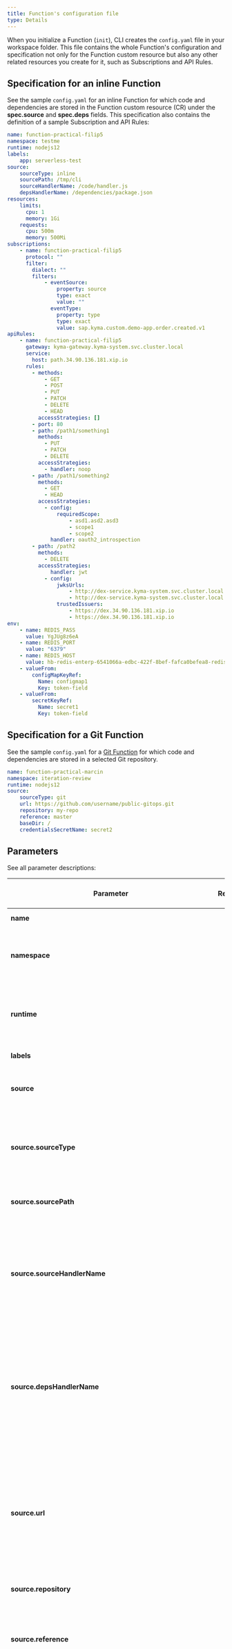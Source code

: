 ```yaml
---
title: Function's configuration file
type: Details
---
```


When you initialize a Function (`init`), CLI creates the `config.yaml` file in your workspace folder. This file contains the whole Function's configuration and specification not only for the Function custom resource but also any other related resources you create for it, such as Subscriptions and API Rules.

## Specification for an inline Function

See the sample `config.yaml` for an inline Function for which code and dependencies are stored in the Function custom resource (CR) under the **spec.source** and **spec.deps** fields. This specification also contains the definition of a sample Subscription and API Rules:

```yaml
name: function-practical-filip5
namespace: testme
runtime: nodejs12
labels:
    app: serverless-test
source:
    sourceType: inline
    sourcePath: /tmp/cli
    sourceHandlerName: /code/handler.js
    depsHandlerName: /dependencies/package.json
resources:
    limits:
      cpu: 1
      memory: 1Gi
    requests:
      cpu: 500m
      memory: 500Mi
subscriptions:
    - name: function-practical-filip5
      protocol: ""
      filter:
        dialect: ""
        filters:
            - eventSource:
                property: source
                type: exact
                value: ""
              eventType:
                property: type
                type: exact
                value: sap.kyma.custom.demo-app.order.created.v1
apiRules:
    - name: function-practical-filip5
      gateway: kyma-gateway.kyma-system.svc.cluster.local
      service:
        host: path.34.90.136.181.xip.io
      rules:
        - methods:
            - GET
            - POST
            - PUT
            - PATCH
            - DELETE
            - HEAD
          accessStrategies: []
        - port: 80
        - path: /path1/something1
          methods:
            - PUT
            - PATCH
            - DELETE
          accessStrategies:
            - handler: noop
        - path: /path1/something2
          methods:
            - GET
            - HEAD
          accessStrategies:
            - config:
                requiredScope:
                    - asd1.asd2.asd3
                    - scope1
                    - scope2
              handler: oauth2_introspection
        - path: /path2
          methods:
            - DELETE
          accessStrategies:
              handler: jwt
            - config:
                jwksUrls:
                    - http://dex-service.kyma-system.svc.cluster.local:5556/keys
                    - http://dex-service.kyma-system.svc.cluster.local:5556
                trustedIssuers:
                    - https://dex.34.90.136.181.xip.io
                    - https://dex.34.90.136.181.xip.io
env:
    - name: REDIS_PASS
      value: YgJUg8z6eA
    - name: REDIS_PORT
      value: "6379"
    - name: REDIS_HOST
      value: hb-redis-enterp-6541066a-edbc-422f-8bef-fafca0befea8-redis.testme.svc.cluster.local
    - valueFrom:
        configMapKeyRef:
          Name: configmap1
          Key: token-field
    - valueFrom:
        secretKeyRef:
          Name: secret1
          Key: token-field
```

## Specification for a Git Function

See the sample `config.yaml` for a [Git Function](https://kyma-project.io/docs/main/components/serverless/#details-git-source-type) for which code and dependencies are stored in a selected Git repository.


```yaml
name: function-practical-marcin
namespace: iteration-review
runtime: nodejs12
source:
    sourceType: git
    url: https://github.com/username/public-gitops.git
    repository: my-repo
    reference: master
    baseDir: /
    credentialsSecretName: secret2
```

## Parameters

See all parameter descriptions:

| Parameter         | Required | Related custom resource | Default value  | Description|
| ---------------------------------------- | :------------: | ---------| ---------| ------- |
| **name**              | Yes | Function | | Specifies the name of your Function.         |
| **namespace**             | No | Function | | Defines the Namespace in which the Function is created. It is set to `default` unless you specify otherwise.         |
| **runtime**             | No | Function | `nodejs12` | Specifies the execution environment for your Function. The available values are `nodejs12`, `nodejs14`, and `python38`.      |
| **labels**             | No | Function | | Specifies the Function's Pod labels. |
| **source**            | Yes | Function | | Provides details on the type and location of your Function's source code and dependencies.         |
| **source.sourceType**            | Yes | Function | | Defines that you use inline code or Git repository as the source of the Function's code and dependencies. It must be set either to `inline` or `git`.         |
| **source.sourcePath**             | Yes | Function | | Specifies the absolute path to the directory with the Function's source code.         |
| **source.sourceHandlerName**             | No | Function | | Defines the path to the `handler.js` (Node.js) or `handler.py` (Python) file with your Function's code. You can specify it to store source code separately from the `config.yaml`.  This path is a relative path to the one provided in **source.sourcePath**. |
| **source.depsHandlerName**             | No | Function | | Defines the path to the `package.json` (Node.js) or `requirements.txt` (Python) file with your Function's dependencies. You can specify it to store dependencies separately from the `config.yaml`.  This path is a relative path to the one provided in **source.sourcePath**. |
| **source.url**             | No | Function | | Provides the address to the Git repository with the Function's code and dependencies. Depending on whether the repository is public or private and what authentication method is used to access it, the URL must start with the `http(s)`, `git`, or `ssh` prefix, and end with the `.git` suffix.  |
| **source.repository**             | No | Function | | Specifies the name the Git repository  |
| **source.reference**             | No | Function | | Specifies either the branch name or the commit revision from which the Function Controller automatically fetches the changes in Function's code and dependencies.  |
| **source.baseDir**             | No | Function | | Specifies the location of your code dependencies in the repository. It is recommended to keep the source files at the root of your repository (`/`).  |
| **source.credentialsSecretName**             | No | Function | | Specifies the name of the Secret custom resource (CR) with credentials to the Git repository. This Secret must be stored in the same Namespace as the GitRepository CR. It is used by the  Function Controller to authenticate to the Git repository to fetch the Function's source code and dependencies. |
| **resources**             | No | Function | | Defines CPU and memory available for the Function's Pod to use.  |
| **resources.limits**             | No | Function | | Defines the maximum available values for CPU and memory for the Function.  |
| **resources.limits.cpu**             | No | Function | `100m` | Defines the maximum available CPU value for the Function.  |
| **resources.limits.memory**             | No | Function | `128Mi` | Defines the maximum available available CPU value for the Function.  |
| **resources.requests**              | No | Function | | Defines the minimum requested values for CPU and memory for a Function.  |
| **resources.requests.cpu**              | No | Function | `50m` | Defines the minimum requested values CPU value for the Function.  |
| **resources.requests.memory**              | No | Function | `64Mi` | Defines the minimum requested memory value for the Function.  |
| **subscriptions**   | No | Subscription | | Defines a Subscriptions by which the Function gets triggered to perform a business logic defined in its source code.  |
| **subscriptions.name**           |  Yes | Subscription | | Specifies the name of the Subscription custom resource. It takes the name from the Function unless you specify otherwise.    |
| **subscriptions.protocol**           | Yes  | Subscription | | Defines the rules and formats applied for exchanging messages between the components of a given messaging system. Subscriptions in Kyma CLI use the [NATS](https://docs.nats.io/) messaging protocol by default. Must be set to `""`.         |
| **subscriptions.filter** | No | Subscription | | xxx |
| **subscriptions.filter.dialect**            | No | Subscription | | Indicates the filter expression language supported by an event producer. Subscriptions specifying the **filter** property must specify the dialect as well. All other properties are dependent on the dialect being used. In the current implementation, this field is treated as a constant which is blank.    |
| **subscriptions.filter.filters**            | Yes | Subscription | | Specifies the filtering parameters for the given event.        |
| **subscriptions.filter.filters.eventSource**            | Yes | Subscription | | The origin from which events are published.         |
| **subscriptions.filter.filters.eventSource.property**            | Yes | Subscription | | Must be set to `source`.         |
| **subscriptions.filter.filters.eventSource.type**           | No  | Subscription | | Must be set to `exact`.         |
| **subscriptions.filter.filters.eventSource.value**            | Yes | Subscription | | Must be set to `""` for the NATS backend.         |
| **subscriptions.filter.filters.eventType**           | Yes  | Subscription | | The type of events used to trigger workloads.         |
| **subscriptions.filter.filters.eventType.property**           | Yes  | Subscription | | Must be set to `type`.         |
| **subscriptions.filter.filters.eventType.type**          |  No  | Subscription | | Must be set to `exact`.         |
| **subscriptions.filter.filters.eventType.value**           | Yes  | Subscription | | Name of the event the Function is subscribed to, for example `sap.kyma.custom.demo-app.order.created.v1`.         |
| **apiRules**    | No | API Rule | | Provides the rules defining how your Function's service API can be accessed. |
| **apiRules.name**            | Yes | API Rule | | Specifies the name of the exposed service. It takes the name from the Function unless you specify otherwise.        |
| **apiRules.gateway**            | Yes | API Rule | `kyma-gateway.kyma-system.svc.cluster.local` | Specifies the [Istio Gateway](https://istio.io/latest/docs/reference/config/networking/gateway/).   |
| **apiRules.service**            | Yes | API Rule | | Specifies the name of the exposed Service.     |
| **apiRules.service.host**            | Yes | API Rule | | Specifies the service's communication address for inbound external traffic.         |
| **apiRules.rules**            | Yes | API Rule | | Specifies the array of [Oathkeeper](https://www.ory.sh/oathkeeper/) access rules.         |
| **apiRules.rules.methods**            | No | API Rule | | Specifies the list of HTTP request methods available for **apiRules.rules.path** .        |
| **apiRules.rules.accessStrategies**            | Yes | API Rule | | Specifies the array of [Oathkeeper authenticators](https://www.ory.sh/oathkeeper/docs/pipeline/authn/). The supported authenticators are `oauth2_introspection`, `jwt`, `noop`, and `allow`.         |
| **apiRules.rules.port**            | No | API Rule | Must be set to `80`. | Defines the port on which the Function's Service is exposed.  |
| **apiRules.rules.path**            | Yes | API Rule | `/.*` | Specifies the path of the exposed Service.         |
| **apiRules.rules.path.accessStrategies.handler**            | Yes | API Rule | `allow` | Specifies one of authenticators used: `oauth2_introspection`, `jwt`, `noop`, or `allow`.       |
| **apiRules.rules.path.accessStrategies.config.** | No | API Rule |  | Defines the handler used. It can be specified globally or per access rule.         |
| **apiRules.rules.path.accessStrategies.config.requiredScope** | No | API Rule | |  xxx |
| **apiRules.rules.path.accessStrategies.config.jwksUrls** | No | API Rule | |  xxx |
| **apiRules.rules.path.accessStrategies.config.trustedIssuers** | No | API Rule | |  xxx |
| **env.name**            | No | Function |  |  Specifies the name of the environment variable to export for the Function.  |
| **env.value**            | No | Function | |  Specifies the value of the environment variable to export for the Function.          |
| **env.valueFrom**            | No | Function | |  Specifies that you want the Function to use values either from a Secret or a ConfigMap. They must be stored in the same Namespace as the Function.     |
| **env.valueFrom.configMapKeyRef**            | No | Function | | Refers to the values from a ConfigMap that you want to use in the Function.         |
| **env.valueFrom.configMapKeyRef.Name**            | No | Function | | Specifies the name of the referred ConfigMap.        |
| **env.valueFrom.configMapKeyRef.Key**            | No | Function | | Specifies the key containing the referred value from the ConfigMap.       |
| **env.valueFrom.secretKeyRef**            | No | Function | | Refers to the values from a Secret that you want to use in the Function.        |
| **env.valueFrom.secretKeyRef.Name**            | No | Function | | Specifies the name of the referred Secret.         |
| **env.valueFrom.secretKeyRef.Key**            | No | Function | | Specifies the key containing the referred value from the Secret.               |

## Related resources

See the detailed descriptions of all related custom resources referred to in the `config.yaml`:

- [Function](https://kyma-project.io/docs/main/components/serverless/#custom-resource-function)
- [Subscription](https://kyma-project.io/docs/main/components/eventing/#custom-resource-subscription)
- [API Rule](https://kyma-project.io/docs/main/components/api-gateway/#custom-resource-api-rule)
